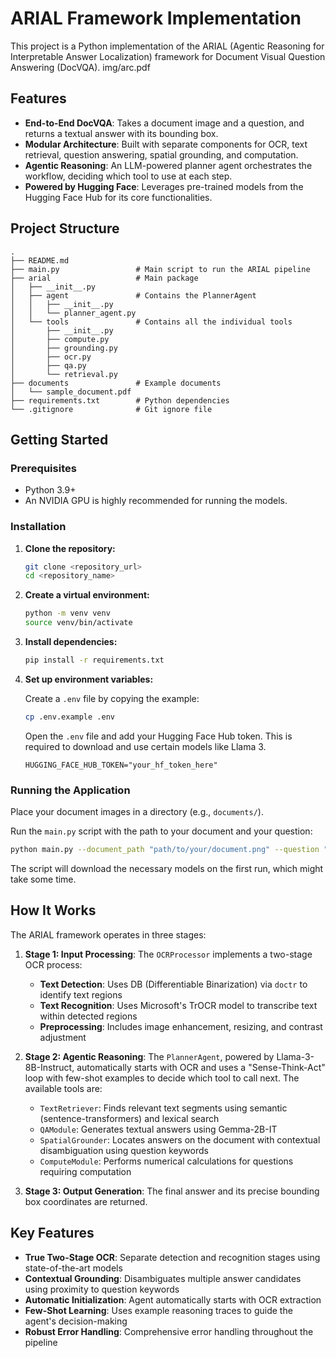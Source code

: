 # ARIAL Framework Implementation

This project is a Python implementation of the ARIAL (Agentic Reasoning for Interpretable Answer Localization) framework for Document Visual Question Answering (DocVQA).
img/arc.pdf
## Features

- **End-to-End DocVQA**: Takes a document image and a question, and returns a textual answer with its bounding box.
- **Modular Architecture**: Built with separate components for OCR, text retrieval, question answering, spatial grounding, and computation.
- **Agentic Reasoning**: An LLM-powered planner agent orchestrates the workflow, deciding which tool to use at each step.
- **Powered by Hugging Face**: Leverages pre-trained models from the Hugging Face Hub for its core functionalities.

## Project Structure

```
.
├── README.md
├── main.py                 # Main script to run the ARIAL pipeline
├── arial                   # Main package
│   ├── __init__.py
│   ├── agent               # Contains the PlannerAgent
│   │   ├── __init__.py
│   │   └── planner_agent.py
│   └── tools               # Contains all the individual tools
│       ├── __init__.py
│       ├── compute.py
│       ├── grounding.py
│       ├── ocr.py
│       ├── qa.py
│       └── retrieval.py
├── documents               # Example documents
│   └── sample_document.pdf
├── requirements.txt        # Python dependencies
└── .gitignore              # Git ignore file
```

## Getting Started

### Prerequisites

- Python 3.9+
- An NVIDIA GPU is highly recommended for running the models.

### Installation

1.  **Clone the repository:**
    ```bash
    git clone <repository_url>
    cd <repository_name>
    ```

2.  **Create a virtual environment:**
    ```bash
    python -m venv venv
    source venv/bin/activate
    ```

3.  **Install dependencies:**
    ```bash
    pip install -r requirements.txt
    ```

4.  **Set up environment variables:**

    Create a `.env` file by copying the example:
    ```bash
    cp .env.example .env
    ```

    Open the `.env` file and add your Hugging Face Hub token. This is required to download and use certain models like Llama 3.
    ```
    HUGGING_FACE_HUB_TOKEN="your_hf_token_here"
    ```

### Running the Application

Place your document images in a directory (e.g., `documents/`).

Run the `main.py` script with the path to your document and your question:

```bash
python main.py --document_path "path/to/your/document.png" --question "What is the total amount due?"
```

The script will download the necessary models on the first run, which might take some time.

## How It Works

The ARIAL framework operates in three stages:

1.  **Stage 1: Input Processing**: The `OCRProcessor` implements a two-stage OCR process:
    - **Text Detection**: Uses DB (Differentiable Binarization) via `doctr` to identify text regions
    - **Text Recognition**: Uses Microsoft's TrOCR model to transcribe text within detected regions
    - **Preprocessing**: Includes image enhancement, resizing, and contrast adjustment

2.  **Stage 2: Agentic Reasoning**: The `PlannerAgent`, powered by Llama-3-8B-Instruct, automatically starts with OCR and uses a "Sense-Think-Act" loop with few-shot examples to decide which tool to call next. The available tools are:
    -   `TextRetriever`: Finds relevant text segments using semantic (sentence-transformers) and lexical search
    -   `QAModule`: Generates textual answers using Gemma-2B-IT
    -   `SpatialGrounder`: Locates answers on the document with contextual disambiguation using question keywords
    -   `ComputeModule`: Performs numerical calculations for questions requiring computation

3.  **Stage 3: Output Generation**: The final answer and its precise bounding box coordinates are returned.

## Key Features

- **True Two-Stage OCR**: Separate detection and recognition stages using state-of-the-art models
- **Contextual Grounding**: Disambiguates multiple answer candidates using proximity to question keywords
- **Automatic Initialization**: Agent automatically starts with OCR extraction
- **Few-Shot Learning**: Uses example reasoning traces to guide the agent's decision-making
- **Robust Error Handling**: Comprehensive error handling throughout the pipeline
